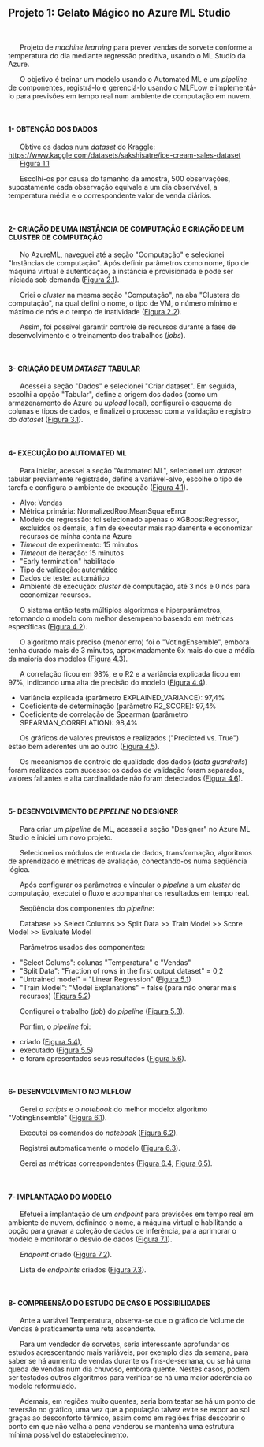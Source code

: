 ## Projeto 1: Gelato Mágico no Azure ML Studio


<br>


&nbsp;&nbsp;&nbsp;&nbsp;&nbsp;	Projeto de *machine learning* para prever vendas de sorvete conforme a temperatura do dia mediante regressão preditiva, usando o ML Studio da Azure.



&nbsp;&nbsp;&nbsp;&nbsp;&nbsp;	O objetivo é treinar um modelo usando o Automated ML e um *pipeline* de componentes, registrá-lo e gerenciá-lo usando o MLFLow e implementá-lo para previsões em tempo real num ambiente de computação em nuvem.


<br>


#### 1- OBTENÇÃO DOS DADOS




&nbsp;&nbsp;&nbsp;&nbsp;&nbsp;	Obtive os dados num *dataset* do Kraggle: https://www.kaggle.com/datasets/sakshisatre/ice-cream-sales-dataset 
<br>&nbsp;&nbsp;&nbsp;&nbsp;&nbsp;	[Figura 1.1](https://github.com/robrarme/projeto1_gelato_magico_azure_ml/blob/main/Figura%201.1%20-%20Projeto1%20-%20Gelato%20M%C3%A1gico%20-%20Kaggle%20-%20Ice-Cream%20Sales%20Dataset.jpg)

&nbsp;&nbsp;&nbsp;&nbsp;&nbsp;	Escolhi-os por causa do tamanho da amostra, 500 observações, supostamente cada observação equivale a um dia observável, a temperatura média e o correspondente valor de venda diários.

<br>

#### 2- CRIAÇÃO DE UMA INSTÂNCIA DE COMPUTAÇÃO E CRIAÇÃO DE UM CLUSTER DE COMPUTAÇÃO

&nbsp;&nbsp;&nbsp;&nbsp;&nbsp;	No AzureML, naveguei até a seção "Computação" e selecionei "Instâncias de computação". Após definir parâmetros como nome, tipo de máquina virtual e autenticação, a instância é provisionada e pode ser iniciada sob demanda ([Figura 2.1](https://github.com/robrarme/projeto1_gelato_magico_azure_ml/blob/main/Figura%202.1%20-%20Projeto1%20-%20Gelato%20M%C3%A1gico%20-%20Compute%20-%20Inst%C3%A2ncia%20de%20computa%C3%A7%C3%A3o.jpg)).

&nbsp;&nbsp;&nbsp;&nbsp;&nbsp;	Criei o *cluster* na mesma seção "Computação", na aba "Clusters de computação", na qual defini o nome, o tipo de VM, o número mínimo e máximo de nós e o tempo de inatividade ([Figura 2.2](https://github.com/robrarme/projeto1_gelato_magico_azure_ml/blob/main/Figura%202.2%20-%20Projeto1%20-%20Gelato%20M%C3%A1gico%20-%20Compute%20-%20Cluster%20de%20computa%C3%A7%C3%A3o.jpg)).

&nbsp;&nbsp;&nbsp;&nbsp;&nbsp;	Assim, foi possível garantir controle de recursos durante a fase de desenvolvimento e o treinamento dos trabalhos (*jobs*).

<br>

#### 3- CRIAÇÃO DE UM *DATASET* TABULAR 

&nbsp;&nbsp;&nbsp;&nbsp;&nbsp;	Acessei a seção "Dados" e selecionei "Criar dataset". Em seguida, escolhi a opção "Tabular", define a origem dos dados (como um armazenamento do Azure ou *upload* local), configurei o esquema de colunas e tipos de dados, e finalizei o processo com a validação e registro do *dataset* ([Figura 3.1](https://github.com/robrarme/projeto1_gelato_magico_azure_ml/blob/main/Figura%203.1%20-%20Projeto1%20-%20Gelato%20M%C3%A1gico%20-%20Data%20-%20Perfil%20dos%20dados.jpg)).

<br>

#### 4- EXECUÇÃO DO AUTOMATED ML



&nbsp;&nbsp;&nbsp;&nbsp;&nbsp;	Para iniciar, acessei a seção "Automated ML", selecionei um *dataset* tabular previamente registrado, define a variável-alvo, escolhe o tipo de tarefa e configura o ambiente de execução ([Figura 4.1](https://github.com/robrarme/projeto1_gelato_magico_azure_ml/blob/main/Figura%204.1%20-%20Projeto1%20-%20Gelato%20M%C3%A1gico%20-%20Automated%20ML%20-%20Cria%C3%A7%C3%A3o%20de%20um%20trabalho%20em%20AutoML.jpeg)).

- Alvo: Vendas
- Métrica primária: NormalizedRootMeanSquareError
- Modelo de regressão: foi selecionado apenas o XGBoostRegressor, excluídos os demais, a fim de executar mais rapidamente e economizar recursos de minha conta na Azure
- _Timeout_ de experimento: 15 minutos
- _Timeout_ de iteração: 15 minutos
- "Early termination" habilitado
- Tipo de validação: automático
- Dados de teste: automático
- Ambiente de execução: *cluster* de computação, até 3 nós e 0 nós para economizar recursos.

&nbsp;&nbsp;&nbsp;&nbsp;&nbsp;	O sistema então testa múltiplos algoritmos e hiperparâmetros, retornando o modelo com melhor desempenho baseado em métricas específicas 
([Figura 4.2](https://github.com/robrarme/projeto1_gelato_magico_azure_ml/blob/main/Figura%204.2%20-%20Projeto1-%20Gelato%20M%C3%A1gico%20-%20Jobs%20-%20Automated%20ML%20-%20All%20jobs.jpg)).

&nbsp;&nbsp;&nbsp;&nbsp;&nbsp;	O algoritmo mais preciso (menor erro) foi o "VotingEnsemble", embora tenha durado mais de 3 minutos, aproximadamente 6x mais do que a média da maioria dos modelos ([Figura 4.3](https://github.com/robrarme/projeto1_gelato_magico_azure_ml/blob/main/Figura%204.3%20-%20Projeto1-%20Gelato%20M%C3%A1gico%20-%20Jobs%20-%20Automated%20ML%20-%20Models%20%26%20Child%20Jobs%20-%20Melhor%20modelo.jpg)).

&nbsp;&nbsp;&nbsp;&nbsp;&nbsp;	A correlação ficou em 98%, e o R2 e a variância explicada ficou em 97%, indicando uma alta de precisão do modelo ([Figura 4.4](https://github.com/robrarme/projeto1_gelato_magico_azure_ml/blob/main/Figura%204.4%20-%20Projeto1-%20Gelato%20M%C3%A1gico%20-%20Jobs%20-%20Automated%20ML%20-%20Overview%20-%20Melhor%20modelo%20-%20Other%20Metrics.jpg)).

- Variância explicada (parâmetro EXPLAINED_VARIANCE): 97,4%
- Coeficiente de determinação (parâmetro R2_SCORE): 97,4%
- Coeficiente de correlação de Spearman (parâmetro SPEARMAN_CORRELATION): 98,4%

&nbsp;&nbsp;&nbsp;&nbsp;&nbsp;	Os gráficos de valores previstos e realizados ("Predicted vs. True") estão bem aderentes um ao outro ([Figura 4.5](https://github.com/robrarme/projeto1_gelato_magico_azure_ml/blob/main/Figura%204.5%20-%20Projeto1%20-%20Gelato%20M%C3%A1gico%20-%20Jobs%20-%20Automated%20ML%20-%20Metrics%20-%20Predicted%20x%20True%20%26%20Histogram.jpg)).

&nbsp;&nbsp;&nbsp;&nbsp;&nbsp;	Os mecanismos de controle de qualidade dos dados (*data guardrails*) foram realizados com sucesso: os dados de validação foram separados, valores faltantes e alta cardinalidade não foram detectados ([Figura 4.6](https://github.com/robrarme/projeto1_gelato_magico_azure_ml/blob/main/Figura%204.6%20-%20Projeto1-%20Gelato%20M%C3%A1gico%20-%20Jobs%20-%20Automated%20ML%20-%20Data%20guardrails.jpg)).

<br>

#### 5- DESENVOLVIMENTO DE *PIPELINE* NO DESIGNER

&nbsp;&nbsp;&nbsp;&nbsp;&nbsp;	Para criar um *pipeline* de ML, acessei a seção "Designer" no Azure ML Studio e iniciei um novo projeto. 

&nbsp;&nbsp;&nbsp;&nbsp;&nbsp;	Selecionei os módulos de entrada de dados, transformação, algoritmos de aprendizado e métricas de avaliação, conectando-os numa seqüência lógica. 

&nbsp;&nbsp;&nbsp;&nbsp;&nbsp;	Após configurar os parâmetros e vincular o *pipeline* a um *cluster* de computação, executei o fluxo e acompanhar os resultados em tempo real. 

&nbsp;&nbsp;&nbsp;&nbsp;&nbsp;	Seqüência dos componentes do *pipeline*:

&nbsp;&nbsp;&nbsp;&nbsp;&nbsp;		Database >> Select Columns >> Split Data >> Train Model >> Score Model >> Evaluate Model

&nbsp;&nbsp;&nbsp;&nbsp;&nbsp;	Parâmetros usados dos componentes:

- "Select Colums": colunas "Temperatura" e "Vendas"
- "Split Data": "Fraction of rows in the first output dataset" = 0,2
- "Untrained model" = "Linear Regression" ([Figura 5.1](https://github.com/robrarme/projeto1_gelato_magico_azure_ml/blob/main/Figura%205.1%20-%20Projeto1%20-%20Gelato%20M%C3%A1gico%20-%20Designer%20-%20Configura%C3%A7%C3%A3o%20da%20Regress%C3%A3o%20Linear.jpg))
- "Train Model": "Model Explanations" = false (para não onerar mais recursos) ([Figura 5.2](https://github.com/robrarme/projeto1_gelato_magico_azure_ml/blob/main/Figura%205.2%20-%20Projeto1%20-%20Gelato%20M%C3%A1gico%20-%20Designer%20-%20Configura%C3%A7%C3%A3o%20do%20componente%20Train%20Model.jpg))

&nbsp;&nbsp;&nbsp;&nbsp;&nbsp;	Configurei o trabalho (*job*) do *pipeline* ([Figura 5.3](https://github.com/robrarme/projeto1_gelato_magico_azure_ml/blob/main/Figura%205.3%20-%20Projeto1%20-%20Gelato%20M%C3%A1gico%20-%20Designer%20-%20Configure%20%26%20Submit%20-%20Trabalho%20(job)%20do%20pipeline%20-%20Runtime%20Settings.jpg)).

&nbsp;&nbsp;&nbsp;&nbsp;&nbsp;	Por fim, o *pipeline* foi:
- criado ([Figura 5.4](https://github.com/robrarme/projeto1_gelato_magico_azure_ml/blob/main/Figura%205.4%20-%20Projeto1%20-%20Gelato%20M%C3%A1gico%20-%20Designer%20-%20Pipeline.jpg)), 
- executado ([Figura 5.5](https://github.com/robrarme/projeto1_gelato_magico_azure_ml/blob/main/Figura%205.5%20-%20Projeto1%20-%20Projeto1-%20Gelato%20M%C3%A1gico%20-%20Jobs%20-%20Designer%20-%20Experimento.jpg))
- e foram apresentados seus resultados ([Figura 5.6](https://github.com/robrarme/projeto1_gelato_magico_azure_ml/blob/main/Figura%205.6%20-%20Projeto1%20-%20Projeto1-%20Gelato%20M%C3%A1gico%20-%20Jobs%20-%20Designer%20-%20Score%20Model%20component%20-%20Scored%20Labels.jpg)).

<br>

#### 6- DESENVOLVIMENTO NO MLFLOW

&nbsp;&nbsp;&nbsp;&nbsp;&nbsp;	Gerei o *scripts* e o *notebook* do melhor modelo: algoritmo "VotingEnsemble" ([Figura 6.1](https://github.com/robrarme/projeto1_gelato_magico_azure_ml/blob/main/Figura%206.1%20-%20Projeto1%20-%20Gelato%20M%C3%A1gico%20-%20MLFLow%20-%20Notebook%20Gerado.jpg)).

&nbsp;&nbsp;&nbsp;&nbsp;&nbsp;	Executei os comandos do *notebook* ([Figura 6.2](https://github.com/robrarme/projeto1_gelato_magico_azure_ml/blob/main/Figura%206.2%20-%20Projeto1%20-%20Gelato%20M%C3%A1gico%20-%20MLFLow%20-%20Jobs%20-%20Trabalho%20(job)%20Executado.jpg)).

&nbsp;&nbsp;&nbsp;&nbsp;&nbsp;	Registrei automaticamente o modelo ([Figura 6.3](https://github.com/robrarme/projeto1_gelato_magico_azure_ml/blob/main/Figura%206.3%20-%20Projeto1%20-%20Gelato%20M%C3%A1gico%20-%20MLFLow%20-%20Registro%20autom%C3%A1tico%20do%20modelo.jpg)).

&nbsp;&nbsp;&nbsp;&nbsp;&nbsp;	Gerei as métricas correspondentes ([Figura 6.4](https://github.com/robrarme/projeto1_gelato_magico_azure_ml/blob/main/Figura%206.4%20-%20Projeto1%20-%20Gelato%20M%C3%A1gico%20-%20MLFLow%20-%20Gera%C3%A7%C3%A3o%20das%20m%C3%A9tricas%20do%20modelo.jpg), 
 [Figura 6.5](https://github.com/robrarme/projeto1_gelato_magico_azure_ml/blob/main/Figura%206.5%20-%20Projeto1%20-%20Gelato%20M%C3%A1gico%20-%20MLFLow%20-%20M%C3%A9tricas%20do%20modelo%20geradas.jpg)).

<br>

#### 7- IMPLANTAÇÃO DO MODELO

&nbsp;&nbsp;&nbsp;&nbsp;&nbsp;	Efetuei a implantação de um *endpoint* para previsões em tempo real em ambiente de nuvem, definindo o nome, a máquina virtual e habilitando a opção para gravar a coleção de dados de inferência, para aprimorar o modelo e monitorar o desvio de dados ([Figura 7.1](https://github.com/robrarme/projeto1_gelato_magico_azure_ml/blob/main/Figura%207.1%20-%20Projeto1%20-%20Gelato%20M%C3%A1gico%20-%20Jobs%20-%20Automated%20ML%20-%20Melhor%20modelo%20-%20Model%20-%20Deploy.jpg)).

&nbsp;&nbsp;&nbsp;&nbsp;&nbsp;	*Endpoint* criado ([Figura 7.2](https://github.com/robrarme/projeto1_gelato_magico_azure_ml/blob/main/Figura%207.2%20-%20Projeto1%20-%20Gelato%20M%C3%A1gico%20-%20MLFLow%20-%20Models%20-%20Endpoint%20criado.jpg)).

&nbsp;&nbsp;&nbsp;&nbsp;&nbsp;	Lista de *endpoints* criados ([Figura 7.3](https://github.com/robrarme/projeto1_gelato_magico_azure_ml/blob/main/Figura%207.3%20-%20Projeto1%20-%20Gelato%20M%C3%A1gico%20-%20MLFLow%20-%20Models%20-%20Lista%20dos%20Endpoints.jpg)).

<br>

#### 8- COMPREENSÃO DO ESTUDO DE CASO E POSSIBILIDADES

&nbsp;&nbsp;&nbsp;&nbsp;&nbsp;	Ante a variável Temperatura, observa-se que o gráfico de Volume de Vendas é praticamente uma reta ascendente.

&nbsp;&nbsp;&nbsp;&nbsp;&nbsp;	Para um vendedor de sorvetes, seria interessante aprofundar os estudos acrescentando mais variáveis, por exemplo dias da semana, para saber se há aumento de vendas durante os fins-de-semana, ou se há uma queda de vendas num dia chuvoso, embora quente. Nestes casos, podem ser testados outros algoritmos para verificar se há uma maior aderência ao modelo reformulado. 

&nbsp;&nbsp;&nbsp;&nbsp;&nbsp;	Ademais, em regiões muito quentes, seria bom testar se há um ponto de reversão no gráfico, uma vez que a população talvez evite se expor ao sol graças ao desconforto térmico, assim como em regiões frias descobrir o ponto em que não valha a pena venderou se mantenha uma estrutura mínima possível do estabelecimento.

